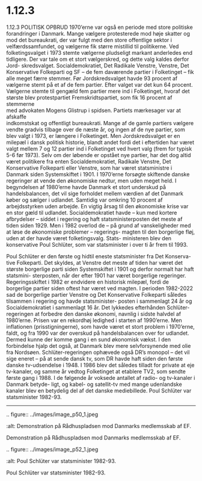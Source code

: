 # 1.12.3

1.12.3 
POLITISK OPBRUD
1970’erne var også en periode med store politiske forandringer i Danmark. 
Mange vælgere protesterede mod høje skatter og mod det bureaukrati, der 
var	fulgt	med	den	store	offentlige	sektor	i	velfærdssamfundet,	og	vælgerne	fik	
større mistillid til politikerne. 
Ved folketingsvalget i 1973 stemte vælgerne pludseligt markant anderledes end 
tidligere. Der var tale om et stort vælgerskred, og dette valg kaldes derfor Jord-
skredsvalget. 
Socialdemokratiet, Det Radikale Venstre, Venstre, Det Konservative Folkeparti og 
SF	–	de	fem	daværende	partier	i	Folketinget	–	fik	alle	meget	færre	stemmer.	Før	
Jordskredsvalget havde 93 procent af vælgerne stemt på et af de fem partier. 
Efter valget var det kun 64 procent. 
Vælgerne stemte til gengæld fem partier mere ind i Folketinget, hvoraf det 
største	blev	protestpartiet	Fremskridtspartiet,	som	fik	16	procent	af	stemmerne	
med	advokaten	Mogens	Glistrup	i	spidsen.	Partiets	mærkesager	var	at	afskaffe	
indkomstskat	 og	 offentligt	 bureaukrati.	 Mange	 af	 de	 gamle	 partiers	 vælgere	
vendte gradvis tilbage over de næste år, og ingen af de nye partier, som blev 
valgt i 1973, er længere i Folketinget.
Men Jordskredsvalget er en milepæl i dansk politisk historie, blandt andet fordi 
det i eftertiden har været valgt mellem 7 og 12 partier ind i Folketinget ved 
hvert valg (frem for typisk 5-6 før 1973). Selv om der løbende er opstået nye 
partier, har det dog altid været politikere fra enten Socialdemokratiet, Radikale 
Venstre, Det Konservative Folkeparti eller Venstre, som har været statsministre 
i Danmark siden Systemskiftet i 1901.
I 1970’erne forsøgte skiftende danske regeringer at vende den økonomiske 
nedtur, men uden meget held. I begyndelsen af 1980’erne havde Danmark et 
stort underskud på handelsbalancen, det vil sige forholdet mellem værdien af 
det Danmark køber og sælger i udlandet. Samtidig var omkring 10 procent af 
arbejdsstyrken uden arbejde. En vigtig årsag til den økonomiske krise var en 
stor gæld til udlandet. 
Socialdemokratiet havde – kun med kortere afbrydelser – siddet i regering og 
haft statsministerposten det meste af tiden siden 1929. Men i 1982 overlod de – 
på grund af vanskeligheder med at løse de økonomiske problemer – regerings-
magten	til	den	borgerlige	fløj,	uden	at	der	havde	været	folketingsvalg.	Stats-
ministeren blev den konservative Poul Schlüter, som var statsminister i over ti 
år frem til 1993.
 
 Poul Schlüter er den første og hidtil eneste statsminister fra Det Konserva-
tive Folkeparti. Det skyldes, at Venstre det meste af tiden har været det største 
borgerlige parti siden Systemskiftet i 1901 og derfor normalt har haft statsmini-
sterposten, når der efter 1901 har været borgerlige regeringer. Regeringsskiftet 
i 1982 er endvidere en historisk milepæl, fordi de borgerlige partier siden oftest 
har været ved magten. I perioden 1982-2022 sad de borgerlige partier Venstre og 
Det Konservative Folkeparti således tilsammen i regering og havde statsminister-
posten i sammenlagt 24 år og Socialdemokratiet i sammenlagt 16 år.
Det lykkedes efterhånden Schlüter-regeringen at forbedre den danske økonomi, 
navnlig i sidste halvdel af 1980’erne. Prisen var en rekordhøj ledighed i starten af 
1990’erne.	Men	inflationen	(prisstigningerne),	som	havde	været	et	stort	problem	
i 1970’erne, faldt, og fra 1990 var der overskud på handelsbalancen over for 
udlandet. Dermed kunne der komme gang i en sund økonomisk vækst. I den 
forbindelse hjalp det også, at Danmark blev mere selvforsynende med olie fra 
Nordsøen.
Schlüter-regeringen 
ophævede 
også DR’s monopol – det vil sige 
eneret – på at sende dansk tv, 
som DR havde haft siden den 
første danske tv-udsendelse i 
1948. I 1986 blev det således 
tilladt for private at eje tv-kanaler, 
og samme år vedtog Folketinget 
at etablere TV2, som sendte 
første gang i 1988. I de følgende 
år voksede antallet af radio- og 
tv-kanaler i Danmark betyde-
ligt, og kabel- og satellit-tv med 
mange udenlandske kanaler blev 
en betydelig del af det danske 
mediebillede.
Poul Schlüter var statsminister 
1982-93.
 
 ---

<!-- Figures extracted from nearby pages -->

.. figure:: ../images/image_p50_1.jpeg

   :alt: Demonstration på Rådhuspladsen mod Danmarks medlemsskab af EF.

   Demonstration på Rådhuspladsen mod Danmarks medlemsskab af EF.

.. figure:: ../images/image_p52_1.jpeg

   :alt: Poul Schlüter var statsminister 1982-93.

   Poul Schlüter var statsminister 1982-93.
